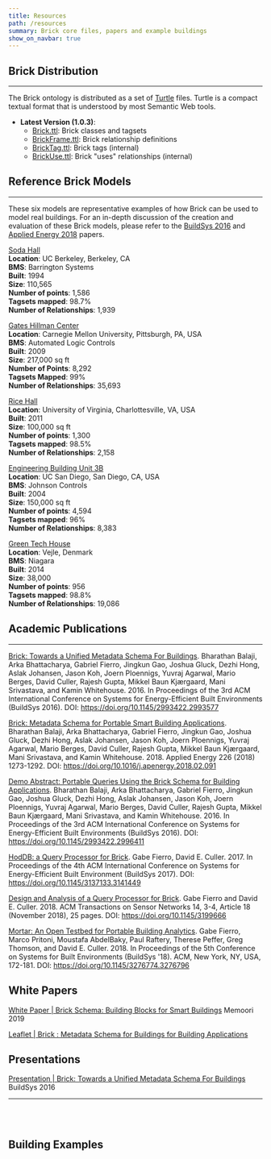 ```yaml
---
title: Resources
path: /resources
summary: Brick core files, papers and example buildings
show_on_navbar: true
---
```


## Brick Distribution
---

The Brick ontology is distributed as a set of [Turtle][15] files.
Turtle is a compact textual format that is understood by most Semantic Web tools.


- **Latest Version (1.0.3)**:
   - [Brick.ttl][1]: Brick classes and tagsets
   - [BrickFrame.ttl][2]: Brick relationship definitions
   - [BrickTag.ttl][3]: Brick tags (internal)
   - [BrickUse.ttl][4]: Brick "uses" relationships (internal)
   
## Reference Brick Models
---
These six models are representative examples of how Brick can be used to model real buildings.
For an in-depth discussion of the creation and evaluation of these Brick models, please refer to the [BuildSys 2016][6] and [Applied Energy 2018][5] papers.

[Soda Hall][10]    
**Location**: UC Berkeley, Berkeley, CA    
**BMS**: Barrington Systems    
**Built**: 1994    
**Size**: 110,565    
**Number of points**: 1,586    
**Tagsets mapped**: 98.7%    
**Number of Relationships**: 1,939    


[Gates Hillman Center][11]    
**Location**: Carnegie Mellon University, Pittsburgh, PA, USA    
**BMS**: Automated Logic Controls    
**Built**: 2009    
**Size**: 217,000 sq ft    
**Number of Points**: 8,292    
**Tagsets Mapped**: 99%    
**Number of Relationships**: 35,693    


[Rice Hall][12]    
**Location**: University of Virginia, Charlottesville, VA, USA    
**Built**: 2011    
**Size**: 100,000 sq ft    
**Number of points**: 1,300    
**Tagsets mapped**: 98.5%    
**Number of Relationships**: 2,158    


[Engineering Building Unit 3B][13]    
**Location**: UC San Diego, San Diego, CA, USA    
**BMS**: Johnson Controls    
**Built**: 2004    
**Size**: 150,000 sq ft    
**Number of points**: 4,594    
**Tagsets mapped**: 96%    
**Number of Relationships**: 8,383    


[Green Tech House][14]    
**Location**: Vejle, Denmark    
**BMS**: Niagara    
**Built**: 2014    
**Size**: 38,000    
**Number of points**: 956    
**Tagsets mapped**: 98.8%    
**Number of Relationships**: 19,086    


## Academic Publications
---

[Brick: Towards a Unified Metadata Schema For Buildings][6]. Bharathan Balaji, Arka Bhattacharya, Gabriel Fierro, Jingkun Gao, Joshua Gluck, Dezhi Hong, Aslak Johansen, Jason Koh, Joern Ploennigs, Yuvraj Agarwal, Mario Berges, David Culler, Rajesh Gupta, Mikkel Baun Kjærgaard, Mani Srivastava, and Kamin Whitehouse. 2016. In Proceedings of the 3rd ACM International Conference on Systems for Energy-Efficient Built Environments (BuildSys 2016). DOI: https://doi.org/10.1145/2993422.2993577 

[Brick: Metadata Schema for Portable Smart Building Applications][5]. Bharathan Balaji, Arka Bhattacharya, Gabriel Fierro, Jingkun Gao, Joshua Gluck, Dezhi Hong, Aslak Johansen, Jason Koh, Joern Ploennigs, Yuvraj Agarwal, Mario Berges, David Culler, Rajesh Gupta, Mikkel Baun Kjærgaard, Mani Srivastava, and Kamin Whitehouse. 2018. Applied Energy 226 (2018) 1273-1292. DOI: https://doi.org/10.1016/j.apenergy.2018.02.091

[Demo Abstract: Portable Queries Using the Brick Schema for Building Applications][8]. Bharathan Balaji, Arka Bhattacharya, Gabriel Fierro, Jingkun Gao, Joshua Gluck, Dezhi Hong, Aslak Johansen, Jason Koh, Joern Ploennigs, Yuvraj Agarwal, Mario Berges, David Culler, Rajesh Gupta, Mikkel Baun Kjærgaard, Mani Srivastava, and Kamin Whitehouse. 2016. In Proceedings of the 3rd ACM International Conference on Systems for Energy-Efficient Built Environments (BuildSys 2016). DOI: https://doi.org/10.1145/2993422.2996411

[HodDB: a Query Processor for Brick][16]. Gabe Fierro, David E. Culler. 2017. In Proceedings of the 4th ACM International Conference on Systems for Energy-Efficient Built Environment (BuildSys 2017). DOI: https://doi.org/10.1145/3137133.3141449

[Design and Analysis of a Query Processor for Brick][17]. Gabe Fierro and David E. Culler. 2018. ACM Transactions on Sensor Networks 14, 3-4, Article 18 (November 2018), 25 pages. DOI: https://doi.org/10.1145/3199666 

[Mortar: An Open Testbed for Portable Building Analytics][18]. Gabe Fierro, Marco Pritoni, Moustafa AbdelBaky, Paul Raftery, Therese Peffer, Greg Thomson, and David E. Culler. 2018. In Proceedings of the 5th Conference on Systems for Built Environments (BuildSys '18). ACM, New York, NY, USA, 172-181. DOI: https://doi.org/10.1145/3276774.3276796 

## White Papers

[White Paper | Brick Schema: Building Blocks for Smart Buildings](https://www.memoori.com/wp-content/uploads/2016/06/Brick_Schema_Whitepaper.pdf)
Memoori 2019

[Leaflet | Brick : Metadata Schema for Buildings for Building Applications][9]

## Presentations
[Presentation | Brick: Towards a Unified Metadata Schema For Buildings][7]
BuildSys 2016

---

<br/><br/>
## Building Examples

[1]: https://brickschema.org/ttl/Brick.ttl
[2]: https://brickschema.org/ttl/BrickFrame.ttl
[3]: https://brickschema.org/ttl/BrickTag.ttl
[4]: https://brickschema.org/ttl/BrickUse.ttl
[5]: https://www.sciencedirect.com/science/article/pii/S0306261918302162
[6]: https://brickschema.org/papers/Brick-BuildSys2016.pdf
[7]: https://brickschema.org/papers/Brick_BuildSys_Presentation.pdf
[8]: https://brickschema.org/papers/Brick_BuildSys2016_Demo.pdf
[9]: https://brickschema.org/docs/Brick-Leaflet.pdf
[10]: https://brickschema.org/ttl/soda_brick.ttl
[11]: https://brickschema.org/ttl/ghc_brick.ttl
[12]: https://brickschema.org/ttl/rice_brick.ttl
[13]: https://brickschema.org/ttl/ebu3b_brick.ttl
[14]: https://brickschema.org/ttl/gtc_brick.ttl
[15]: https://www.w3.org/TR/turtle/
[16]: http://people.eecs.berkeley.edu/~gtfierro/papers/hoddb.pdf
[17]: http://people.eecs.berkeley.edu/~gtfierro/papers/hoddb_tosn.pdf
[18]: http://people.eecs.berkeley.edu/~gtfierro/papers/mortar.pdf
